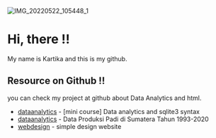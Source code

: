 ![IMG_20220522_105448_1](https://user-images.githubusercontent.com/98092595/208063928-0f616010-f63c-4e8a-9bac-1e8a5d3d7e74.jpg)

# Hi, there !! 
My name is Kartika and this is my github.

## Resource on Github !!
you can check my project at github about Data Analytics and html.
- [dataanalytics](https://github.com/MrNoTaiL/Exercise---Chinook-database) - [mini course] Data analytics and sqlite3 syntax
- [dataanalytics](https://github.com/MrNoTaiL/Report-Tanaman-Padi-di-Pulau-Sumatera) - Data Produksi Padi di Sumatera Tahun 1993-2020
- [webdesign](https://github.com/MrNoTaiL/simple1-webdesign) - simple design website









<!---
MrNoTaiL/MrNoTaiL is a ✨ special ✨ repository because its `README.md` (this file) appears on your GitHub profile.
You can click the Preview link to take a look at your changes.
--->
